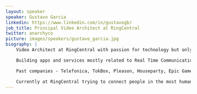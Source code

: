```yaml
---
layout: speaker
speaker: Gustavo Garcia
linkedin: https://www.linkedin.com/in/gustavogb/
job_title: Principal Video Architect at RingCentral
twitter: anarchyco
picture: images/speakers/gustavo_garcia.jpg
biography: |
    Video Architect at RingCentral with passion for technology but only when it is fun.

    Building apps and services mostly related to Real Time Communications but always interested in any aspect of software development and Machine Learning.  In general anything as long as it is not related blockchain.

    Past companies - Telefonica, TokBox, Pleason, Houseparty, Epic Games, RingCentral

    Currently at RingCentral trying to connect people in the most human way possible when physically apart.
---
```

